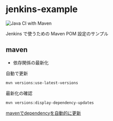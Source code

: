 # jenkins-example

![Java CI with Maven](https://github.com/izuno4t/jenkins-example/workflows/Java%20CI%20with%20Maven/badge.svg)

Jenkins で使うための Maven POM 設定のサンプル

## maven

* 依存関係の最新化

自動で更新

```bash
mvn versions:use-latest-versions
```

最新化の確認

```bash
mvn versions:display-dependency-updates
```

[mavenでdependencyを自動的に更新](https://qiita.com/yuichielectric/items/db724a053b11a666c1fe)
